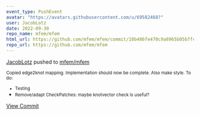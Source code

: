 ```yaml
---
event_type: PushEvent
avatar: "https://avatars.githubusercontent.com/u/69582468?"
user: JacobLotz
date: 2022-09-30
repo_name: mfem/mfem
html_url: https://github.com/mfem/mfem/commit/10b486fe470c9a8965b05b7fc10ad533da8e40e6
repo_url: https://github.com/mfem/mfem
---
```


<a href='https://github.com/JacobLotz' target='_blank'>JacobLotz</a> pushed to <a href='https://github.com/mfem/mfem' target='_blank'>mfem/mfem</a>

<small>Copied edge2knot mapping. Implementation should now be complete. Also make style.
To do:
- Testing
- Remove/adapt CheckPatches: maybe knotvector check is useful?</small>

<a href='https://github.com/mfem/mfem/commit/10b486fe470c9a8965b05b7fc10ad533da8e40e6' target='_blank'>View Commit</a>